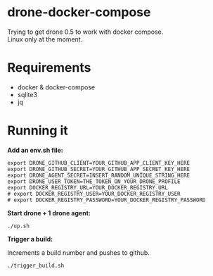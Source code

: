 # drone-docker-compose

Trying to get drone 0.5 to work with docker compose.  
Linux only at the moment.  

# Requirements

- docker & docker-compose
- sqlite3
- jq

# Running it

**Add an env.sh file:**

```shell
export DRONE_GITHUB_CLIENT=YOUR_GITHUB_APP_CLIENT_KEY_HERE
export DRONE_GITHUB_SECRET=YOUR_GITHUB_APP_SECRET_KEY_HERE
export DRONE_AGENT_SECRET=INSERT_RANDOM_UNIQUE_STRING_HERE
export DRONE_USER_TOKEN=THE_TOKEN_ON_YOUR_DRONE_PROFILE
export DOCKER_REGISTRY_URL=YOUR_DOCKER_REGISTRY_URL
# export DOCKER_REGISTRY_USER=YOUR_DOCKER_REGISTRY_USER
# export DOCKER_REGISTRY_PASSWORD=YOUR_DOCKER_REGISTRY_PASSWORD
```

**Start drone + 1 drone agent:**

```shell
./up.sh
```

**Trigger a build:**

Increments a build number and pushes to github.

```shell
./trigger_build.sh
```
